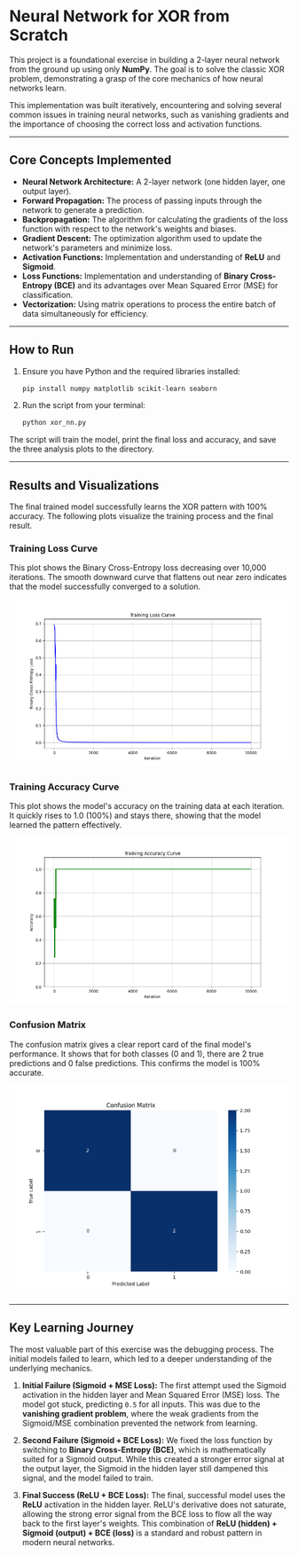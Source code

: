 # Neural Network for XOR from Scratch

This project is a foundational exercise in building a 2-layer neural network from the ground up using only **NumPy**. The goal is to solve the classic XOR problem, demonstrating a grasp of the core mechanics of how neural networks learn.

This implementation was built iteratively, encountering and solving several common issues in training neural networks, such as vanishing gradients and the importance of choosing the correct loss and activation functions.

-----

## Core Concepts Implemented

  * **Neural Network Architecture:** A 2-layer network (one hidden layer, one output layer).
  * **Forward Propagation:** The process of passing inputs through the network to generate a prediction.
  * **Backpropagation:** The algorithm for calculating the gradients of the loss function with respect to the network's weights and biases.
  * **Gradient Descent:** The optimization algorithm used to update the network's parameters and minimize loss.
  * **Activation Functions:** Implementation and understanding of **ReLU** and **Sigmoid**.
  * **Loss Functions:** Implementation and understanding of **Binary Cross-Entropy (BCE)** and its advantages over Mean Squared Error (MSE) for classification.
  * **Vectorization:** Using matrix operations to process the entire batch of data simultaneously for efficiency.

-----

## How to Run

1.  Ensure you have Python and the required libraries installed:
    ```bash
    pip install numpy matplotlib scikit-learn seaborn
    ```
2.  Run the script from your terminal:
    ```bash
    python xor_nn.py
    ```

The script will train the model, print the final loss and accuracy, and save the three analysis plots to the directory.

-----

## Results and Visualizations

The final trained model successfully learns the XOR pattern with 100% accuracy. The following plots visualize the training process and the final result.

### Training Loss Curve

This plot shows the Binary Cross-Entropy loss decreasing over 10,000 iterations. The smooth downward curve that flattens out near zero indicates that the model successfully converged to a solution.

![Model Training Loss](training_loss_curve.png)

### Training Accuracy Curve

This plot shows the model's accuracy on the training data at each iteration. It quickly rises to 1.0 (100%) and stays there, showing that the model learned the pattern effectively.

![Model Training Accuracy](training_accuracy_curve.png)

### Confusion Matrix

The confusion matrix gives a clear report card of the final model's performance. It shows that for both classes (0 and 1), there are 2 true predictions and 0 false predictions. This confirms the model is 100% accurate.

![Model Confusion](confusion_matrix.png)

-----

## Key Learning Journey

The most valuable part of this exercise was the debugging process. The initial models failed to learn, which led to a deeper understanding of the underlying mechanics.

1.  **Initial Failure (Sigmoid + MSE Loss):** The first attempt used the Sigmoid activation in the hidden layer and Mean Squared Error (MSE) loss. The model got stuck, predicting `0.5` for all inputs. This was due to the **vanishing gradient problem**, where the weak gradients from the Sigmoid/MSE combination prevented the network from learning.

2.  **Second Failure (Sigmoid + BCE Loss):** We fixed the loss function by switching to **Binary Cross-Entropy (BCE)**, which is mathematically suited for a Sigmoid output. While this created a stronger error signal at the output layer, the Sigmoid in the hidden layer still dampened this signal, and the model failed to train.

3.  **Final Success (ReLU + BCE Loss):** The final, successful model uses the **ReLU** activation in the hidden layer. ReLU's derivative does not saturate, allowing the strong error signal from the BCE loss to flow all the way back to the first layer's weights. This combination of **ReLU (hidden) + Sigmoid (output) + BCE (loss)** is a standard and robust pattern in modern neural networks.